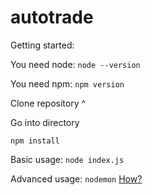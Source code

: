 # autotrade

Getting started:

You need node: `node --version`

You need npm: `npm version`



Clone repository ^

Go into directory

`npm install`

Basic usage: `node index.js`

Advanced usage: `nodemon` <a href="https://github.com/remy/nodemon">How?</a>
